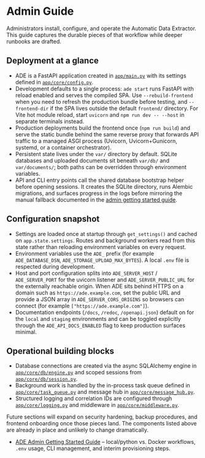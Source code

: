 # Admin Guide

Administrators install, configure, and operate the Automatic Data Extractor. This guide captures the durable pieces of that workflow while deeper runbooks are drafted.

## Deployment at a glance
- ADE is a FastAPI application created in [`app/main.py`](../../app/main.py) with its settings defined in [`app/core/config.py`](../../app/core/config.py).
- Development defaults to a single process: `ade start` runs FastAPI with reload enabled and serves the compiled SPA. Use `--rebuild-frontend` when you need to refresh the production bundle before testing, and `--frontend-dir` if the SPA lives outside the default `frontend/` directory. For Vite hot module reload, start `uvicorn` and `npm run dev -- --host` in separate terminals instead.
- Production deployments build the frontend once (`npm run build`) and serve the static bundle behind the same reverse proxy that forwards API traffic to a managed ASGI process (Uvicorn, Uvicorn+Gunicorn, systemd, or a container orchestrator).
- Persistent state lives under the `var/` directory by default. SQLite databases and uploaded documents sit beneath `var/db/` and `var/documents/`; both paths can be overridden through environment variables.
- API and CLI entry points call the shared database bootstrap helper before opening sessions. It creates the SQLite directory, runs Alembic migrations, and surfaces progress in the logs before mirroring the manual fallback documented in the [admin getting started guide](getting_started.md#manual-migrations-and-recovery).

## Configuration snapshot
- Settings are loaded once at startup through `get_settings()` and cached on `app.state.settings`. Routes and background workers read from this state rather than reloading environment variables on every request.
- Environment variables use the `ADE_` prefix (for example `ADE_DATABASE_DSN`, `ADE_STORAGE_UPLOAD_MAX_BYTES`). A local `.env` file is respected during development.
- Host and port configuration splits into `ADE_SERVER_HOST` / `ADE_SERVER_PORT` for the uvicorn listener and `ADE_SERVER_PUBLIC_URL` for the externally reachable origin. When ADE sits behind HTTPS on a domain such as `https://ade.example.com`, set the public URL and provide a JSON array in `ADE_SERVER_CORS_ORIGINS` so browsers can connect (for example `["https://ade.example.com"]`).
- Documentation endpoints (`/docs`, `/redoc`, `/openapi.json`) default on for the `local` and `staging` environments and can be
  toggled explicitly through the `ADE_API_DOCS_ENABLED` flag to keep production surfaces minimal.

## Operational building blocks
- Database connections are created via the async SQLAlchemy engine in [`app/core/db/engine.py`](../../app/core/db/engine.py) and scoped sessions from [`app/core/db/session.py`](../../app/core/db/session.py).
- Background work is handled by the in-process task queue defined in [`app/core/task_queue.py`](../../app/core/task_queue.py) and message hub in [`app/core/message_hub.py`](../../app/core/message_hub.py).
- Structured logging and correlation IDs are configured through [`app/core/logging.py`](../../app/core/logging.py) and middleware in [`app/core/middleware.py`](../../app/core/middleware.py).

Future sections will expand on security hardening, backup procedures, and frontend onboarding once those pieces land. The components listed above are already in place and unlikely to change dramatically.

- [ADE Admin Getting Started Guide](getting_started.md) – local/python vs. Docker workflows, `.env` usage, CLI management, and interim provisioning steps.

